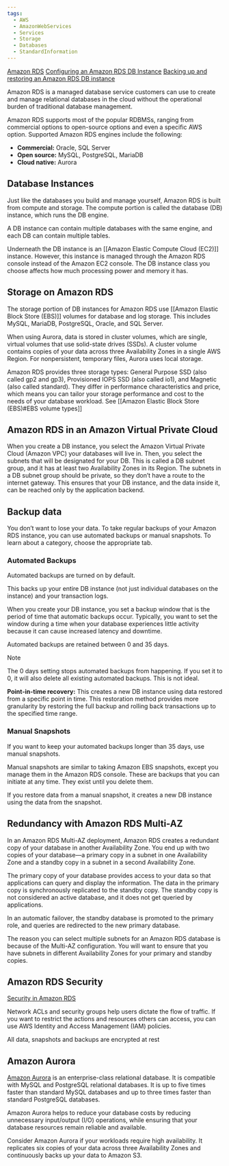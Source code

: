 ```yaml
---
tags:
  - AWS
  - AmazonWebServices
  - Services
  - Storage
  - Databases
  - StandardInformation
---
```


[Amazon RDS](https://aws.amazon.com/rds/)
[Configuring an Amazon RDS DB Instance](https://docs.aws.amazon.com/AmazonRDS/latest/UserGuide/CHAP_RDS_Configuring.html)
[Backing up and restoring an Amazon RDS DB instance](https://docs.aws.amazon.com//AmazonRDS/latest/UserGuide/CHAP_CommonTasks.BackupRestore.html)

Amazon RDS is a managed database service customers can use to create and manage relational databases in the cloud without the operational burden of traditional database management.

Amazon RDS supports most of the popular RDBMSs, ranging from commercial options to open-source options and even a specific AWS option. Supported Amazon RDS engines include the following:

- **Commercial:** Oracle, SQL Server
- **Open source:** MySQL, PostgreSQL, MariaDB
- **Cloud native:** Aurora

## Database Instances

Just like the databases you build and manage yourself, Amazon RDS is built from compute and storage. The compute portion is called the database (DB) instance, which runs the DB engine.

A DB instance can contain multiple databases with the same engine, and each DB can contain multiple tables.

Underneath the DB instance is an [[Amazon Elastic Compute Cloud (EC2)]] instance. However, this instance is managed through the Amazon RDS console instead of the Amazon EC2 console. The DB instance class you choose affects how much processing power and memory it has.

## Storage on Amazon RDS

The storage portion of DB instances for Amazon RDS use [[Amazon Elastic Block Store (EBS)]] volumes for database and log storage. This includes MySQL, MariaDB, PostgreSQL, Oracle, and SQL Server.

When using Aurora, data is stored in cluster volumes, which are single, virtual volumes that use solid-state drives (SSDs). A cluster volume contains copies of your data across three Availability Zones in a single AWS Region. For nonpersistent, temporary files, Aurora uses local storage.

Amazon RDS provides three storage types: General Purpose SSD (also called gp2 and gp3), Provisioned IOPS SSD (also called io1), and Magnetic (also called standard). They differ in performance characteristics and price, which means you can tailor your storage performance and cost to the needs of your database workload. See [[Amazon Elastic Block Store (EBS)#EBS volume types]]

## Amazon RDS in an Amazon Virtual Private Cloud

When you create a DB instance, you select the Amazon Virtual Private Cloud (Amazon VPC) your databases will live in. Then, you select the subnets that will be designated for your DB. This is called a DB subnet group, and it has at least two Availability Zones in its Region. The subnets in a DB subnet group should be private, so they don’t have a route to the internet gateway. This ensures that your DB instance, and the data inside it, can be reached only by the application backend.

## Backup data

You don’t want to lose your data. To take regular backups of your Amazon RDS instance, you can use automated backups or manual snapshots. To learn about a category, choose the appropriate tab.

### Automated Backups

Automated backups are turned on by default.

This backs up your entire DB instance (not just individual databases on the instance) and your transaction logs. 

When you create your DB instance, you set a backup window that is the period of time that automatic backups occur. Typically, you want to set the window during a time when your database experiences little activity because it can cause increased latency and downtime.

Automated backups are retained between 0 and 35 days.

> [!NOTE]
> The 0 days setting stops automated backups from happening. If you set it to 0, it will also delete all existing automated backups. This is not ideal.


**Point-in-time recovery:** This creates a new DB instance using data restored from a specific point in time. This restoration method provides more granularity by restoring the full backup and rolling back transactions up to the specified time range.

### Manual Snapshots

If you want to keep your automated backups longer than 35 days, use manual snapshots.

Manual snapshots are similar to taking Amazon EBS snapshots, except you manage them in the Amazon RDS console. These are backups that you can initiate at any time. They exist until you delete them.

If you restore data from a manual snapshot, it creates a new DB instance using the data from the snapshot.


## Redundancy with Amazon RDS Multi-AZ

In an Amazon RDS Multi-AZ deployment, Amazon RDS creates a redundant copy of your database in another Availability Zone. You end up with two copies of your database—a primary copy in a subnet in one Availability Zone and a standby copy in a subnet in a second Availability Zone.

The primary copy of your database provides access to your data so that applications can query and display the information. The data in the primary copy is synchronously replicated to the standby copy. The standby copy is not considered an active database, and it does not get queried by applications.

In an automatic failover, the standby database is promoted to the primary role, and queries are redirected to the new primary database.

The reason you can select multiple subnets for an Amazon RDS database is because of the Multi-AZ configuration. You will want to ensure that you have subnets in different Availability Zones for your primary and standby copies.

## Amazon RDS Security

[Security in Amazon RDS](https://docs.aws.amazon.com//AmazonRDS/latest/UserGuide/UsingWithRDS.html)

Network ACLs and security groups help users dictate the flow of traffic. If you want to restrict the actions and resources others can access, you can use AWS Identity and Access Management (IAM) policies.

All data, snapshots and backups are encrypted at rest


## Amazon Aurora

[Amazon Aurora](https://aws.amazon.com/rds/aurora/) is an enterprise-class relational database. It is compatible with MySQL and PostgreSQL relational databases. It is up to five times faster than standard MySQL databases and up to three times faster than standard PostgreSQL databases.

Amazon Aurora helps to reduce your database costs by reducing unnecessary input/output (I/O) operations, while ensuring that your database resources remain reliable and available. 

Consider Amazon Aurora if your workloads require high availability. It replicates six copies of your data across three Availability Zones and continuously backs up your data to Amazon S3.